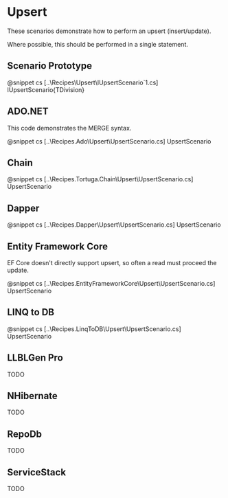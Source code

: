 ﻿# Upsert

These scenarios demonstrate how to perform an upsert (insert/update).

Where possible, this should be performed in a single statement.

## Scenario Prototype

@snippet cs [..\Recipes\Upsert\IUpsertScenario`1.cs] IUpsertScenario{TDivision}

## ADO.NET

This code demonstrates the MERGE syntax.

@snippet cs [..\Recipes.Ado\Upsert\UpsertScenario.cs] UpsertScenario

## Chain

@snippet cs [..\Recipes.Tortuga.Chain\Upsert\UpsertScenario.cs] UpsertScenario

## Dapper

@snippet cs [..\Recipes.Dapper\Upsert\UpsertScenario.cs] UpsertScenario

## Entity Framework Core

EF Core doesn't directly support upsert, so often a read must proceed the update.

@snippet cs [..\Recipes.EntityFrameworkCore\Upsert\UpsertScenario.cs] UpsertScenario

## LINQ to DB

@snippet cs [..\Recipes.LinqToDB\Upsert\UpsertScenario.cs] UpsertScenario

## LLBLGen Pro 

TODO

## NHibernate

TODO

## RepoDb

TODO

## ServiceStack

TODO
